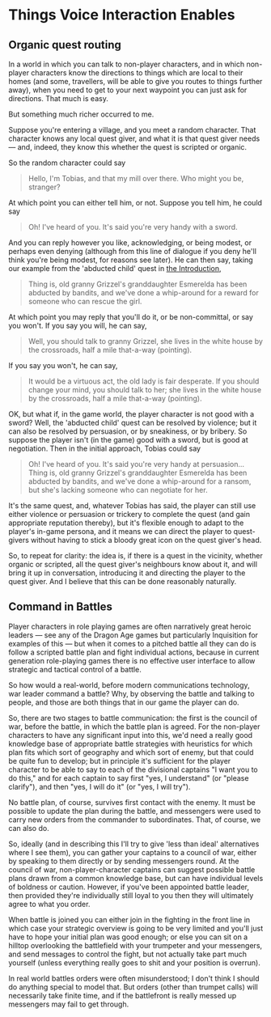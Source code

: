 # Things Voice Interaction Enables

## Organic quest routing

In a world in which you can talk to non-player characters, and in which non-player characters know the directions to things which are local to their homes (and some, travellers, will be able to give you routes to things further away), when you need to get to your next waypoint you can just ask for directions. That much is easy.

But something much richer occurred to me.

Suppose you're entering a village, and you meet a random character. That character knows any local quest giver, and what it is that quest giver needs –– and, indeed, they know this whether the quest is scripted or organic.

So the random character could say

> Hello, I'm Tobias, and that my mill over there. Who might you be, stranger?

At which point you can either tell him, or not. Suppose you tell him, he could say

> Oh! I've heard of you. It's said you're very handy with a sword.

And you can reply however you like, acknowledging, or being modest, or perhaps even denying (although from this line of dialogue if you deny he'll think you're being modest, for reasons see later). He can then say, taking our example from the 'abducted child' quest in [the Introduction](intro.html),

> Thing is, old granny Grizzel's granddaughter Esmerelda has been abducted by bandits, and we've done a whip-around for a reward for someone who can rescue the girl.

At which point you may reply that you'll do it, or be non-committal, or say you won't. If you say you will, he can say,

> Well, you should talk to granny Grizzel, she lives in the white house by the crossroads, half a mile that-a-way (pointing).

If you say you won't, he can say,

> It would be a virtuous act, the old lady is fair desperate. If you should change your mind, you should talk to her; she lives in the white house by the crossroads, half a mile that-a-way (pointing).

OK, but what if, in the game world, the player character is not good with a sword? Well, the 'abducted child' quest can be resolved by violence; but it can also be resolved by persuasion, or by sneakiness, or by bribery. So suppose the player isn't (in the game) good with a sword, but is good at negotiation. Then in the initial approach, Tobias could say

> Oh! I've heard of you. It's said you're very handy at persuasion... Thing is, old granny Grizzel's granddaughter Esmerelda has been abducted by bandits, and we've done a whip-around for a ransom, but she's lacking someone who can negotiate for her.

It's the same quest, and, whatever Tobias has said, the player can still use either violence or persuasion or trickery to complete the quest (and gain appropriate reputation thereby), but it's flexible enough to adapt to the player's in-game persona, and it means we can direct the player to quest-givers without having to stick a bloody great icon on the quest giver's head.

So, to repeat for clarity: the idea is, if there is a quest in the vicinity, whether organic or scripted, all the quest giver's neighbours know about it, and will bring it up in conversation, introducing it and directing the player to the quest giver. And I believe that this can be done reasonably naturally.

## Command in Battles

Player characters in role playing games are often narratively great heroic leaders &mdash; see any of the Dragon Age games but particularly Inquisition for examples of this &mdash; but when it comes to a pitched battle all they can do is follow a scripted battle plan and fight individual actions, because in current generation role-playing games there is no effective user interface to allow strategic and tactical control of a battle.

So how would a real-world, before modern communications technology, war leader command a battle? Why, by observing the battle and talking to people, and those are both things that in our game the player can do.

So, there are two stages to battle communication: the first is the council of war, before the battle, in which the battle plan is agreed. For the non-player characters to have any significant input into this, we'd need a really good knowledge base of appropriate battle strategies with heuristics for which plan fits which sort of geography and which sort of enemy, but that could be quite fun to develop; but in principle it's sufficient for the player character to be able to say to each of the divisional captains "I want you to do this," and for each captain to say first "yes, I understand" (or "please clarify"), and then "yes, I will do it" (or "yes, I will try").

No battle plan, of course, survives first contact with the enemy. It must be possible to update the plan during the battle, and messengers were used to carry new orders from the commander to subordinates. That, of course, we can also do.

So, ideally (and in describing this I'll try to give 'less than ideal' alternatives where I see them), you can gather your captains to a council of war, either by speaking to them directly or by sending messengers round. At the council of war, non-player-character captains can suggest possible battle plans drawn from a common knowledge base, but can have individual levels of boldness or caution. However, if you've been appointed battle leader, then provided they're individually still loyal to you then they will ultimately agree to what you order.

When battle is joined you can either join in the fighting in the front line in which case your strategic overview is going to be very limited and you'll just have to hope your initial plan was good enough; or else you can sit on a hilltop overlooking the battlefield with your trumpeter and your messengers, and send messages to control the fight, but not actually take part much yourself (unless everything really goes to shit and your position is overrun).

In real world battles orders were often misunderstood; I don't think I should do anything special to model that. But orders (other than trumpet calls) will necessarily take finite time, and if the battlefront is really messed up messengers may fail to get through.

